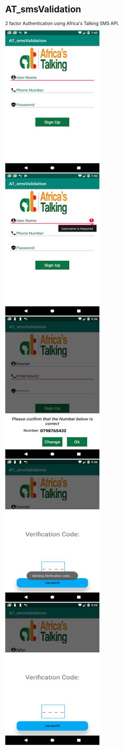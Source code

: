 # AT_smsValidation
2 factor Authentication using Africa's Talking SMS API.

<img src="app/ScreenShots/Screenshot_1.png" height=450 width=300> <img src="app/ScreenShots/Screenshot_2.png" height=450 width=300>
<img src="app/ScreenShots/Screenshot_3.png" height=450 width=300> <img src="app/ScreenShots/Screenshot_4.png" height=450 width=300>
<img src="app/ScreenShots/Screenshot_5.png" height=450 width=300>
